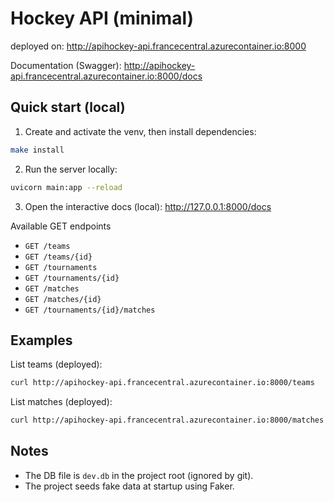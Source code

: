 Hockey API (minimal)
=====================

deployed on: http://apihockey-api.francecentral.azurecontainer.io:8000

Documentation (Swagger): http://apihockey-api.francecentral.azurecontainer.io:8000/docs

Quick start (local)
-------------------

1. Create and activate the venv, then install dependencies:

```bash
make install
```

2. Run the server locally:

```bash
uvicorn main:app --reload
```

3. Open the interactive docs (local): http://127.0.0.1:8000/docs

Available GET endpoints
- `GET /teams`
- `GET /teams/{id}`
- `GET /tournaments`
- `GET /tournaments/{id}`
- `GET /matches`
- `GET /matches/{id}`
- `GET /tournaments/{id}/matches`

Examples
--------

List teams (deployed):

```bash
curl http://apihockey-api.francecentral.azurecontainer.io:8000/teams
```

List matches (deployed):

```bash
curl http://apihockey-api.francecentral.azurecontainer.io:8000/matches
```

Notes
-----
- The DB file is `dev.db` in the project root (ignored by git).
- The project seeds fake data at startup using Faker.
